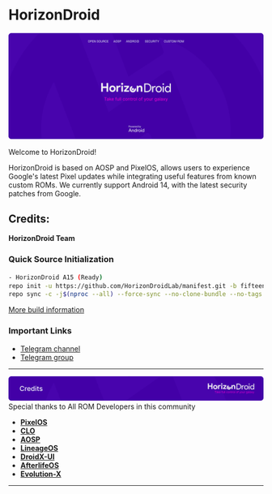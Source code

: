 
HorizonDroid
===========

![HorizonBanner](../horizon.svg)

Welcome to HorizonDroid!

HorizonDroid is based on AOSP and PixelOS, allows users to experience Google's latest Pixel updates while integrating useful features from known custom ROMs.
We currently support Android 14, with the latest security patches from Google.

Credits:
-------
 **HorizonDroid Team**

### Quick Source Initialization ###
```bash
- HorizonDroid A15 (Ready)
repo init -u https://github.com/HorizonDroidLab/manifest.git -b fifteen --git-lfs
repo sync -c -j$(nproc --all) --force-sync --no-clone-bundle --no-tags
```

[More build information](https://github.com/HorizonDroidLab/manifest)

### Important Links

- [Telegram channel](https://t.me/horizondroid)
- [Telegram group](https://t.me/HorizonDroidChat)

-----------------------------------------------------------------------------
![CreditsImg](../credit.svg)
 Special thanks to All ROM Developers in this community
 * [**PixelOS**](https://github.com/PixelOS-Fourteen)
 * [**CLO**](https://git.codelinaro.org)
 * [**AOSP**](https://android.googlesource.com)
 * [**LineageOS**](https://github.com/LineageOS)
 * [**DroidX-UI**](https://github.com/DroidX-UI)
 * [**AfterlifeOS**](https://github.com/AfterLifePrjkt13)
 * [**Evolution-X**](https://github.com/Evolution-X)

-----------------------------------------------------------------------------
